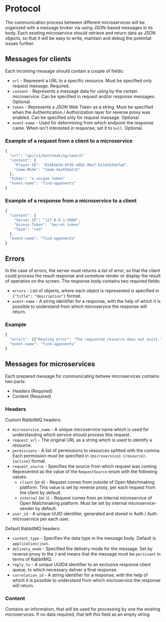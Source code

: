 # Protocol

The communication process between different microservices will be organized with a message broker via using JSON-based messages in its body. Each existing microservice should retrieve and return data as JSON objects, so that it will be easy to write, maintain and debug the potential issues further.

## Messages for clients
Each incoming message should contain a couple of fields:
- `url` - Represent a URL to a specific resource. Must be specified only request message. Required.
- `content` - Represents a message data for using by the certain microservice. Can be specified in request and/or response messages. Optional.
- `token` - Represents a JSON Web Token as a string. Must be specified when the Authentication / Authorization layer for reverse proxy was enabled. Can be specified only for request message. Optional.
- `event-name` - Used for determining from which endpoint the response came. When isn't interested in response, set it to `null`. Optional.

### Example of a request from a client to a microservice
```javascript
{
  "url": "api/v1/matchmaking/search"
  "content": {
    "Player-ID": "0146563d-0f45-4062-90a7-b13a583defad",
    "Game-Mode": "team-deathmatch"
  },
  "token": "a unique token"
  "event-name": "find-opponents"
}
```

### Example of a response from a microservice to a client 
```javascript
{
  "content": {
    "Server-IP": "127.0.0.1:5000",
    "Access-Token": "Secret token"
    "Team": "red"
  },
  "event-name": "find-opponents"
}
```

## Errors
In the case of errors, the server must returns a list of error, so that the client could process the result response and somehow render or display the result of operation on the screen. The response body contains two required fields:
- `errors` - List of objects, where each object is represented is specified in `{"title": "description"}` format.
- `event-name` - A string identifier for a response, with the help of which it is possible to understand from which microservice the response will return.

### Example
```javascript
{
  "errors": [{"Routing error": "The requested resource does not exist."}],
  "event-name": "find-opponents"
}
```

## Messages for microservices
Each prepared message for communicating betwee microservices contains two parts:
- Headers (Required)
- Content (Required)

### Headers
Custom RabbitMQ headers:
- `microservice_name` - A unique microservice name which is used for understanding which service should process this request.
- `request_url` - The original URL as a string which is used to identify a resource.
- `permissions` - A list of permissions to resources splitted with the comma. Each permission must be specified in `{microservice}.{resource}.{action}` format.
- `request_source` - Specifies the source from which request was coming. Represented as the value of the `RequestSource` enum with the following values:
  - `client` (or `0`) - Request comes from outside of Open Matchmaking platform. This value is set by reverse proxy, per each request from the client by default.
  - `internal` (or `1`) - Request comes from an internal microservice of Open Matchmaking platform. Must be set by internal microservice-sender by default.
- `user_id` - A unique UUID identifier, generated and stored in Auth / Auth microservice per each user.

Default RabbitMQ headers:
- `content_type` - Specifies the data type in the message body. Default is `application/json`.
- `delivery_mode` - Specified the delivery mode for the message. Set by reverse proxy to the `2` and means that the message must be `persisent` in terms of RabbitMQ.
- `reply_to` - A unique UUID4 identifier to an exclusive response client queue, to which necessary deliver a final response.
- `correlation_id` - A string identifier for a response, with the help of which it is possible to understand from which microservice the response will return.

### Content
Contains an information, that will be used for processing by one the existing microservices. If no data required, that left this field as an empty string.
